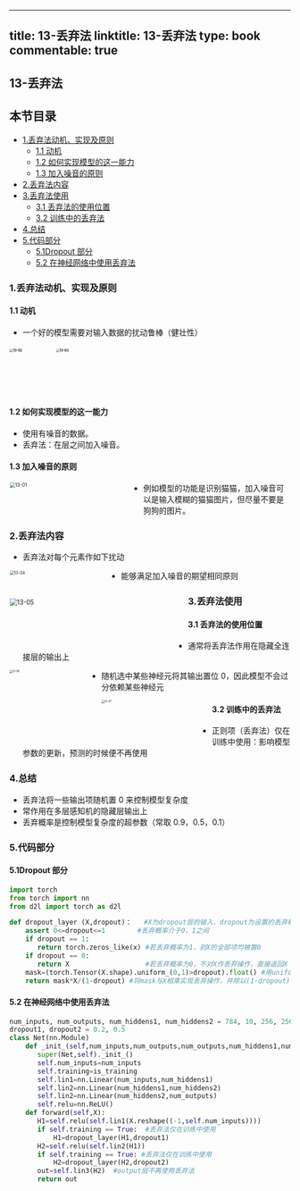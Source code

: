 
---
title: 13-丢弃法
linktitle: 13-丢弃法
type: book
commentable: true
---

## 13-丢弃法

## 本节目录

- [1.丢弃法动机、实现及原则](#1丢弃法动机实现及原则)
  - [1.1 动机](#11动机)
  - [1.2 如何实现模型的这一能力](#12如何实现模型的这一能力)
  - [1.3 加入噪音的原则](#13加入噪音的原则)
- [2.丢弃法内容](#2丢弃法内容)
- [3.丢弃法使用](#3丢弃法使用)
  - [3.1 丢弃法的使用位置](#31丢弃法的使用位置)
  - [3.2 训练中的丢弃法](#32训练中的丢弃法)
- [4.总结](#4总结)
- [5.代码部分](#5代码部分)
  - [5.1Dropout 部分](#51dropout部分)
  - [5.2 在神经网络中使用丢弃法](#52在神经网络中使用丢弃法)

### 1.丢弃法动机、实现及原则

#### 1.1 动机

- 一个好的模型需要对输入数据的扰动鲁棒（健壮性）

#### <img src="https://assets.ng-tech.icu/book/DeepLearning-MuLi-Notes/imgs/13/13-02.jpg" alt="13-02" width="200" height="200" style="zoom: 40%;" /> <img src="https://assets.ng-tech.icu/book/DeepLearning-MuLi-Notes/imgs/13/13-03.jpg" alt="13-03" width="200" height="200" style="zoom: 40%;" />

#### 1.2 如何实现模型的这一能力

- 使用有噪音的数据。
- 丢弃法：在层之间加入噪音。

#### 1.3 加入噪音的原则

<img src="https://assets.ng-tech.icu/book/DeepLearning-MuLi-Notes/imgs/13/13-01.png" width="400" height="100" alt="13-01" style="zoom: 60%; float: left;" />

- 例如模型的功能是识别猫猫，加入噪音可以是输入模糊的猫猫图片，但尽量不要是狗狗的图片。

### 2.丢弃法内容

- 丢弃法对每个元素作如下扰动

<img src="https://assets.ng-tech.icu/book/DeepLearning-MuLi-Notes/imgs/13/13-04.png" width="400" height="100" alt="13-04"  style="zoom: 50%; float: left;" />

- 能够满足加入噪音的期望相同原则

<img src="https://assets.ng-tech.icu/book/DeepLearning-MuLi-Notes/imgs/13/13-05.png" width="400" height="100" alt="13-05"  style="float: left; zoom: 80%;" />

### 3.丢弃法使用

#### 3.1 丢弃法的使用位置

- 通常将丢弃法作用在隐藏全连接层的输出上

<img src="https://assets.ng-tech.icu/book/DeepLearning-MuLi-Notes/imgs/13/13-06.png" width="500" height="180" alt="13-06" style="zoom: 33%; float: left;" />

- 随机选中某些神经元将其输出置位 0，因此模型不会过分依赖某些神经元

<img src="https://assets.ng-tech.icu/book/DeepLearning-MuLi-Notes/imgs/13/13-07.png" width="600" height="250" alt="13-07"  style="zoom: 33%; float: left;" />

#### 3.2 训练中的丢弃法

- 正则项（丢弃法）仅在训练中使用：影响模型参数的更新，预测的时候便不再使用

### 4.总结

- 丢弃法将一些输出项随机置 0 来控制模型复杂度
- 常作用在多层感知机的隐藏层输出上
- 丢弃概率是控制模型复杂度的超参数（常取 0.9，0.5，0.1）

### 5.代码部分

#### 5.1Dropout 部分

```python
import torch
from torch import nn
from d2l import torch as d2l

def dropout_layer (X,dropout)：   #X为dropout层的输入，dropout为设置的丢弃概率
    assert 0<=dropout<=1        #丢弃概率介于0，1之间
    if dropout == 1:
       return torch.zeros_like(x) #若丢弃概率为1，则X的全部项均被置0
    if dropout == 0:
       return X                   #若丢弃概率为0，不对X作丢弃操作，直接返回X
    mask=(torch.Tensor(X.shape).uniform_(0,1)>dropout).float() #用uniform函数生成0-1间的随机实数，利用”>"，将大于dropout的记为1，小于dropout的记为0，实现丢弃操作
    return mask*X/(1-dropout) #将mask与X相乘实现丢弃操作，并除以(1-dropout)，这里不使用选中X中元素置0的原因是相乘操作相比选中操作更快
```

#### 5.2 在神经网络中使用丢弃法

```python
num_inputs, num_outputs, num_hiddens1, num_hiddens2 = 784, 10, 256, 256
dropout1, dropout2 = 0.2, 0.5
class Net(nn.Module)
    def _init_(self,num_inputs,num_outputs,num_outputs,num_hiddens1,num_hiddens2,is_training=True):
       super(Net,self)._init_()
       self.num_inputs=num_inputs
       self.training=is_training
       self.lin1=nn.Linear(num_inputs,num_hiddens1)
       self.lin2=nn.Linear(num_hiddens1,num_hiddens2)
       self.lin2=nn.Linear(num_hiddens2,num_outputs)
       self.relu=nn.ReLU()
    def forward(self,X):
       H1=self.relu(self.lin1(X.reshape((-1,self.num_inputs))))
       if self.training == True:  #丢弃法仅在训练中使用
           H1=dropout_layer(H1,dropout1)
       H2=self.relu(self.lin2(H1))
       if self.training == True: #丢弃法仅在训练中使用
           H2=dropout_layer(H2,dropout2)
       out=self.lin3(H2)  #output层不再使用丢弃法
       return out
```

    